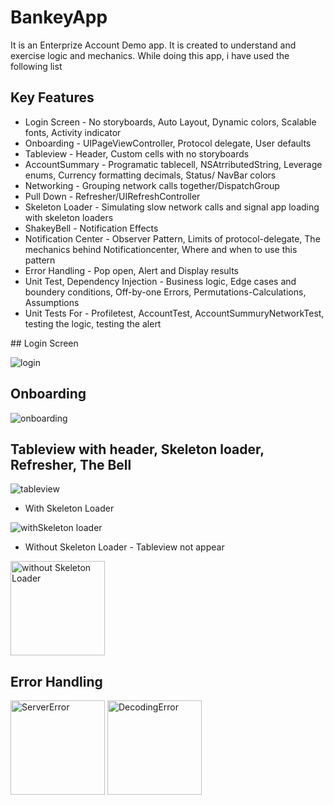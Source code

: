 # BankeyApp
It is an Enterprize Account Demo app. It is created to understand and exercise logic and mechanics. While doing this app, i have used the following list

## Key Features
- Login Screen - No storyboards, Auto Layout, Dynamic colors, Scalable fonts, Activity indicator
- Onboarding - UIPageViewController, Protocol delegate, User defaults
- Tableview - Header, Custom cells with no storyboards
- AccountSummary - Programatic tablecell, NSAtrributedString, Leverage enums, Currency formatting decimals, Status/ NavBar colors
- Networking - Grouping network calls together/DispatchGroup
- Pull Down - Refresher/UIRefreshController
- Skeleton Loader -  Simulating slow network calls and signal app loading with skeleton loaders
- ShakeyBell - Notification Effects
- Notification Center - Observer Pattern, Limits of protocol-delegate, The mechanics behind Notificationcenter, Where and when to use this pattern
- Error Handling - Pop open, Alert and Display results
- Unit Test, Dependency Injection - Business logic, Edge cases and boundery conditions, Off-by-one Errors, Permutations-Calculations, Assumptions
- Unit Tests For - Profiletest, AccountTest, AccountSummuryNetworkTest, testing the logic, testing the alert

## Login Screen

![login](https://github.com/mesutgdk/BankeyApp/assets/112901255/32c52a82-f802-4773-ac93-8c1a13222b1c)

## Onboarding

![onboarding](https://github.com/mesutgdk/BankeyApp/assets/112901255/b4b360bf-2725-4882-9c53-d0851f952b1f)

## Tableview with header, Skeleton loader, Refresher, The Bell

![tableview](https://github.com/mesutgdk/BankeyApp/assets/112901255/3f048358-cf3f-4196-a272-af9dc0fbe317)

- With Skeleton Loader

![withSkeleton loader](https://github.com/mesutgdk/BankeyApp/assets/112901255/ce0d14a7-c2c7-4c51-9b2f-fb6f3e2fedd0)

- Without Skeleton Loader - Tableview not appear

<img width="151" alt="without Skeleton Loader" src="https://github.com/mesutgdk/BankeyApp/assets/112901255/895dea71-4645-4d7e-a405-3c5d8ba052f5">

## Error Handling

<img width="151" alt="ServerError" src="https://github.com/mesutgdk/BankeyApp/assets/112901255/edeb86ce-99f4-4405-99d0-62a7a5bb5338">

<img width="151" alt="DecodingError" src="https://github.com/mesutgdk/BankeyApp/assets/112901255/883ed3b4-c9fc-4b06-aa31-f06940dfb3b0">



